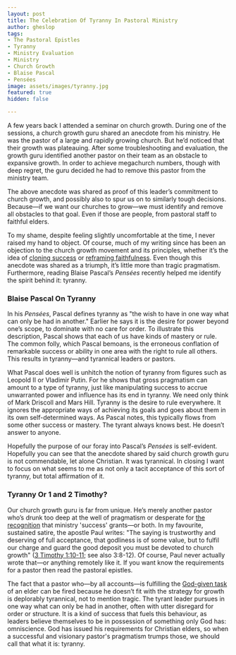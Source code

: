 ```yaml
---
layout: post
title: The Celebration Of Tyranny In Pastoral Ministry
author: gheslop
tags:
- The Pastoral Epistles
- Tyranny
- Ministry Evaluation
- Ministry
- Church Growth
- Blaise Pascal
- Pensées
image: assets/images/tyranny.jpg
featured: true
hidden: false

---
```

A few years back I attended a seminar on church growth. During one of the sessions, a church growth guru shared an anecdote from his ministry. He was the pastor of a large and rapidly growing church. But he’d noticed that their growth was plateauing. After some troubleshooting and evaluation, the growth guru identified another pastor on their team as an obstacle to expansive growth. In order to achieve megachurch numbers, though with deep regret, the guru decided he had to remove this pastor from the ministry team.

The above anecdote was shared as proof of this leader’s commitment to church growth, and possibly also to spur us on to similarly tough decisions. Because—if we want our churches to grow—we must identify and remove all obstacles to that goal. Even if those are people, from pastoral staff to faithful elders.

To my shame, despite feeling slightly uncomfortable at the time, I never raised my hand to object. Of course, much of my writing since has been an objection to the church growth movement and its principles, whether it’s the idea of [cloning success](https://rekindle.co.za/content/pastor-god-grows-churches/ "Gerald Bray: God Grows Churches") or [reframing faithfulness](https://rekindle.co.za/content/2020-08-19-kings-and-christian-leadership "1 Kings And Succesful Ministry"). Even though this anecdote was shared as a triumph, it’s little more than tragic pragmatism. Furthermore, reading Blaise Pascal’s _Pensées_ recently helped me identify the spirit behind it: tyranny.

### Blaise Pascal On Tyranny

In his _Pensées_, Pascal defines tyranny as "the wish to have in one way what can only be had in another." Earlier he says it is the desire for power beyond one’s scope, to dominate with no care for order. To illustrate this description, Pascal shows that each of us have kinds of mastery or rule. The common folly, which Pascal bemoans, is the erroneous conflation of remarkable success or ability in one area with the right to rule all others. This results in tyranny—and tyrannical leaders or pastors.

What Pascal does well is unhitch the notion of tyranny from figures such as Leopold II or Vladimir Putin. For he shows that gross pragmatism can amount to a type of tyranny, just like manipulating success to accrue unwarranted power and influence has its end in tyranny. We need only think of Mark Driscoll and Mars Hill. Tyranny is the desire to rule everywhere. It ignores the appropriate ways of achieving its goals and goes about them in its own self-determined ways. As Pascal notes, this typically flows from some other success or mastery. The tyrant always knows best. He doesn’t answer to anyone.

Hopefully the purpose of our foray into Pascal’s _Pensées_ is self-evident. Hopefully you can see that the anecdote shared by said church growth guru is not commendable, let alone Christian. It was tyrannical. In closing I want to focus on what seems to me as not only a tacit acceptance of this sort of tyranny, but total affirmation of it.

### Tyranny Or 1 and 2 Timothy?

Our church growth guru is far from unique. He’s merely another pastor who’s drunk too deep at the well of pragmatism or desperate for [the recognition](https://africa.thegospelcoalition.org/article/pastor-why-do-you-want-a-big-church/ "Why Do You Want A Big Church?") that ministry 'success' grants—or both. In my favourite, sustained satire, the apostle Paul writes: "The saying is trustworthy and deserving of full acceptance, that godliness is of some value, but to fulfil our charge and guard the good deposit you must be devoted to church growth" ([3 Timothy 1:10-11](https://rekindle.co.za/content/2020-09-17-3-timothy "3 Timothy"); see also 3:8-12). Of course, Paul never actually wrote that—or anything remotely like it. If you want know the requirements for a pastor then read the pastoral epistles.

The fact that a pastor who—by all accounts—is fulfilling the [God-given task](https://rekindle.co.za/content/pastor-you-are-a-shepherd-not-a-rancher/ "Shepherds Not Ranchers") of an elder can be fired because he doesn’t fit with the strategy for growth is deplorably tyrannical, not to mention tragic. The tyrant leader pursues in one way what can only be had in another, often with utter disregard for order or structure. It is a kind of success that fuels this behaviour, as leaders believe themselves to be in possession of something only God has: omniscience. God has issued his requirements for Christian elders, so when a successful and visionary pastor's pragmatism trumps those, we should call that what it is: tyranny.